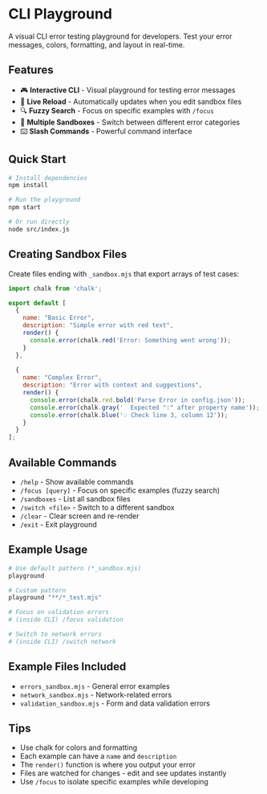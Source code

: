 # CLI Playground

A visual CLI error testing playground for developers. Test your error messages, colors, formatting, and layout in real-time.

## Features

- 🎮 **Interactive CLI** - Visual playground for testing error messages
- 🔄 **Live Reload** - Automatically updates when you edit sandbox files
- 🔍 **Fuzzy Search** - Focus on specific examples with `/focus`
- 📁 **Multiple Sandboxes** - Switch between different error categories
- ⌨️ **Slash Commands** - Powerful command interface

## Quick Start

```bash
# Install dependencies
npm install

# Run the playground
npm start

# Or run directly
node src/index.js
```

## Creating Sandbox Files

Create files ending with `_sandbox.mjs` that export arrays of test cases:

```javascript
import chalk from 'chalk';

export default [
  {
    name: "Basic Error",
    description: "Simple error with red text",
    render() {
      console.error(chalk.red('Error: Something went wrong'));
    }
  },
  
  {
    name: "Complex Error",
    description: "Error with context and suggestions",
    render() {
      console.error(chalk.red.bold('Parse Error in config.json'));
      console.error(chalk.gray('  Expected ":" after property name'));
      console.error(chalk.blue('💡 Check line 3, column 12'));
    }
  }
];
```

## Available Commands

- `/help` - Show available commands
- `/focus [query]` - Focus on specific examples (fuzzy search)
- `/sandboxes` - List all sandbox files
- `/switch <file>` - Switch to a different sandbox
- `/clear` - Clear screen and re-render
- `/exit` - Exit playground

## Example Usage

```bash
# Use default pattern (*_sandbox.mjs)
playground

# Custom pattern
playground "**/*_test.mjs"

# Focus on validation errors
# (inside CLI) /focus validation

# Switch to network errors
# (inside CLI) /switch network
```

## Example Files Included

- `errors_sandbox.mjs` - General error examples
- `network_sandbox.mjs` - Network-related errors
- `validation_sandbox.mjs` - Form and data validation errors

## Tips

- Use chalk for colors and formatting
- Each example can have a `name` and `description`
- The `render()` function is where you output your error
- Files are watched for changes - edit and see updates instantly
- Use `/focus` to isolate specific examples while developing